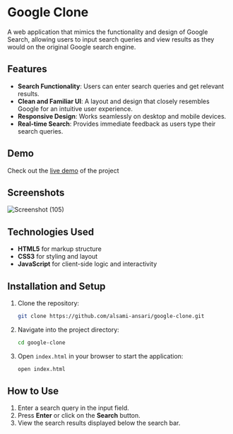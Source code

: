 # Google Clone

A web application that mimics the functionality and design of Google Search, allowing users to input search queries and view results as they would on the original Google search engine.

## Features

- **Search Functionality**: Users can enter search queries and get relevant results.
- **Clean and Familiar UI**: A layout and design that closely resembles Google for an intuitive user experience.
- **Responsive Design**: Works seamlessly on desktop and mobile devices.
- **Real-time Search**: Provides immediate feedback as users type their search queries.

## Demo

Check out the [live demo](https://onlinegoogle.netlify.app/) of the project

## Screenshots

![Screenshot (105)](https://github.com/user-attachments/assets/e6beecc8-ae60-4f94-883f-d181e668bef7)


## Technologies Used

- **HTML5** for markup structure
- **CSS3** for styling and layout
- **JavaScript** for client-side logic and interactivity

## Installation and Setup

1. Clone the repository:
   ```bash
   git clone https://github.com/alsami-ansari/google-clone.git
   ```
2. Navigate into the project directory:
   ```bash
   cd google-clone
   ```
3. Open `index.html` in your browser to start the application:
   ```bash
   open index.html
   ```

## How to Use

1. Enter a search query in the input field.
2. Press **Enter** or click on the **Search** button.
3. View the search results displayed below the search bar.

